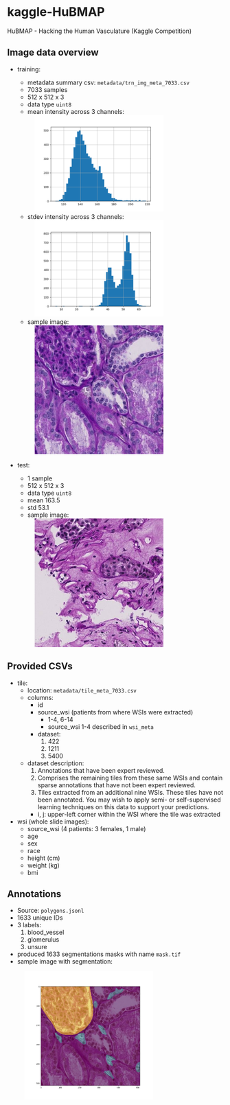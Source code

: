 # kaggle-HuBMAP
HuBMAP - Hacking the Human Vasculature (Kaggle Competition)

## Image data overview
- training:
    - metadata summary csv: `metadata/trn_img_meta_7033.csv`
    - 7033 samples
    - 512 x 512 x 3
    - data type `uint8`
    - mean intensity across 3 channels:
    
    <img src='docs/trn_img_mean.png' width='300' style="margin-left: 40px;"/>

    - stdev intensity across 3 channels:

    <img src='docs/trn_img_std.png' width='300' style="margin-left: 40px;"/>

    - sample image:

    <img src='docs/trn_img_0006ff2aa7cd.png' width='300' style="margin-left: 40px;"/>
- test:
    - 1 sample
    - 512 x 512 x 3
    - data type `uint8`
    - mean 163.5
    - std 53.1
    - sample image:

     <img src='docs/tst_img_72e40acccadf.png' width='300' style="margin-left: 40px;"/>

## Provided CSVs
- tile:
    - location: `metadata/tile_meta_7033.csv`
    - columns:
        - id
        - source_wsi (patients from where WSIs were extracted)
            - 1-4, 6-14
            - source_wsi 1-4 described in `wsi_meta`
        - dataset:
            1. 422
            2. 1211
            3. 5400
    - dataset description:
        1. Annotations that have been expert reviewed.
        2. Comprises the remaining tiles from these same WSIs and contain sparse annotations that have not been expert reviewed.
        3. Tiles extracted from an additional nine WSIs. These tiles have not been annotated. You may wish to apply semi- or self-supervised learning techniques on this data to support your predictions.
        - i, j: upper-left corner within the WSI where the tile was extracted
- wsi (whole slide images):
    - source_wsi (4 patients: 3 females, 1 male)
    - age
    - sex
    - race
    - height (cm)
    - weight (kg)
    - bmi

## Annotations
- Source: `polygons.jsonl`
- 1633 unique IDs
- 3 labels:
    1. blood_vessel
    2. glomerulus
    3. unsure
- produced 1633 segmentations masks with name `mask.tif`
- sample image with segmentation:

<img src='docs/image_w_seg.png' width='300' style="margin-left: 40px;"/>
